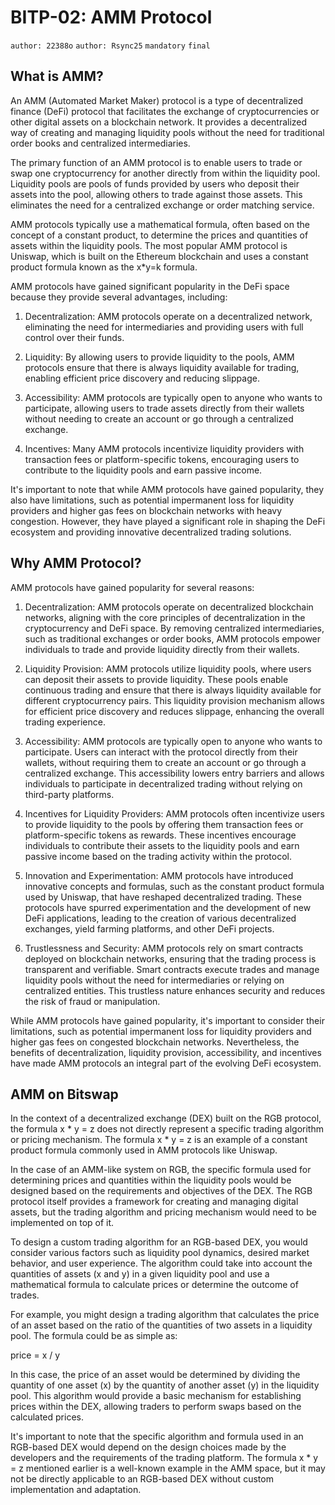 # BITP-02: AMM Protocol

`author: 22388o` `author: Rsync25` `mandatory` `final`

## What is AMM?

An AMM (Automated Market Maker) protocol is a type of decentralized finance (DeFi) protocol that facilitates the exchange of cryptocurrencies or other digital assets on a blockchain network. It provides a decentralized way of creating and managing liquidity pools without the need for traditional order books and centralized intermediaries.

The primary function of an AMM protocol is to enable users to trade or swap one cryptocurrency for another directly from within the liquidity pool. Liquidity pools are pools of funds provided by users who deposit their assets into the pool, allowing others to trade against those assets. This eliminates the need for a centralized exchange or order matching service.

AMM protocols typically use a mathematical formula, often based on the concept of a constant product, to determine the prices and quantities of assets within the liquidity pools. The most popular AMM protocol is Uniswap, which is built on the Ethereum blockchain and uses a constant product formula known as the x*y=k formula.

AMM protocols have gained significant popularity in the DeFi space because they provide several advantages, including:

1. Decentralization: AMM protocols operate on a decentralized network, eliminating the need for intermediaries and providing users with full control over their funds.

2. Liquidity: By allowing users to provide liquidity to the pools, AMM protocols ensure that there is always liquidity available for trading, enabling efficient price discovery and reducing slippage.

3. Accessibility: AMM protocols are typically open to anyone who wants to participate, allowing users to trade assets directly from their wallets without needing to create an account or go through a centralized exchange.

4. Incentives: Many AMM protocols incentivize liquidity providers with transaction fees or platform-specific tokens, encouraging users to contribute to the liquidity pools and earn passive income.

It's important to note that while AMM protocols have gained popularity, they also have limitations, such as potential impermanent loss for liquidity providers and higher gas fees on blockchain networks with heavy congestion. However, they have played a significant role in shaping the DeFi ecosystem and providing innovative decentralized trading solutions.

## Why AMM Protocol?

AMM protocols have gained popularity for several reasons:

1. Decentralization: AMM protocols operate on decentralized blockchain networks, aligning with the core principles of decentralization in the cryptocurrency and DeFi space. By removing centralized intermediaries, such as traditional exchanges or order books, AMM protocols empower individuals to trade and provide liquidity directly from their wallets.

2. Liquidity Provision: AMM protocols utilize liquidity pools, where users can deposit their assets to provide liquidity. These pools enable continuous trading and ensure that there is always liquidity available for different cryptocurrency pairs. This liquidity provision mechanism allows for efficient price discovery and reduces slippage, enhancing the overall trading experience.

3. Accessibility: AMM protocols are typically open to anyone who wants to participate. Users can interact with the protocol directly from their wallets, without requiring them to create an account or go through a centralized exchange. This accessibility lowers entry barriers and allows individuals to participate in decentralized trading without relying on third-party platforms.

4. Incentives for Liquidity Providers: AMM protocols often incentivize users to provide liquidity to the pools by offering them transaction fees or platform-specific tokens as rewards. These incentives encourage individuals to contribute their assets to the liquidity pools and earn passive income based on the trading activity within the protocol.

5. Innovation and Experimentation: AMM protocols have introduced innovative concepts and formulas, such as the constant product formula used by Uniswap, that have reshaped decentralized trading. These protocols have spurred experimentation and the development of new DeFi applications, leading to the creation of various decentralized exchanges, yield farming platforms, and other DeFi projects.

6. Trustlessness and Security: AMM protocols rely on smart contracts deployed on blockchain networks, ensuring that the trading process is transparent and verifiable. Smart contracts execute trades and manage liquidity pools without the need for intermediaries or relying on centralized entities. This trustless nature enhances security and reduces the risk of fraud or manipulation.

While AMM protocols have gained popularity, it's important to consider their limitations, such as potential impermanent loss for liquidity providers and higher gas fees on congested blockchain networks. Nevertheless, the benefits of decentralization, liquidity provision, accessibility, and incentives have made AMM protocols an integral part of the evolving DeFi ecosystem.


## AMM on Bitswap

In the context of a decentralized exchange (DEX) built on the RGB protocol, the formula x * y = z does not directly represent a specific trading algorithm or pricing mechanism. The formula x * y = z is an example of a constant product formula commonly used in AMM protocols like Uniswap.

In the case of an AMM-like system on RGB, the specific formula used for determining prices and quantities within the liquidity pools would be designed based on the requirements and objectives of the DEX. The RGB protocol itself provides a framework for creating and managing digital assets, but the trading algorithm and pricing mechanism would need to be implemented on top of it.

To design a custom trading algorithm for an RGB-based DEX, you would consider various factors such as liquidity pool dynamics, desired market behavior, and user experience. The algorithm could take into account the quantities of assets (x and y) in a given liquidity pool and use a mathematical formula to calculate prices or determine the outcome of trades.

For example, you might design a trading algorithm that calculates the price of an asset based on the ratio of the quantities of two assets in a liquidity pool. The formula could be as simple as:

price = x / y

In this case, the price of an asset would be determined by dividing the quantity of one asset (x) by the quantity of another asset (y) in the liquidity pool. This algorithm would provide a basic mechanism for establishing prices within the DEX, allowing traders to perform swaps based on the calculated prices.

It's important to note that the specific algorithm and formula used in an RGB-based DEX would depend on the design choices made by the developers and the requirements of the trading platform. The formula x * y = z mentioned earlier is a well-known example in the AMM space, but it may not be directly applicable to an RGB-based DEX without custom implementation and adaptation.
